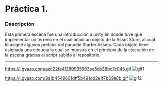 # Práctica 1.
### Descripción
Esta primera escena fue una introducción a unity en donde tuve que implementar un terreno en el cual añadí un objeto de la Asset Store, al cual le asigné algunos  prefabs del paquete Starter Assets. Cada objeto tiene asignada una etiqueta la cual se muestra en el principio de la ejecución de la escena gracias al script subido al repositorio. 

---
https://i.gyazo.com/aec22fe4f289935993ce5cb38bc7c045.gif
![gif1](https://i.gyazo.com/aec22fe4f289935993ce5cb38bc7c045.gif)

https://i.gyazo.com/8a1b4549601dff5b491dd2e1f7b69e8b.gif
![gif2](https://i.gyazo.com/8a1b4549601dff5b491dd2e1f7b69e8b.gif)
